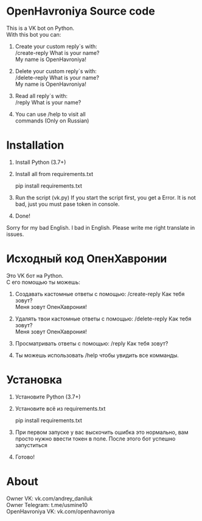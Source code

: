# OpenHavroniya Source code
This is a VK bot on Python. <br/>
With this bot you can: <br/>
1. Create your custom reply`s with: <br/>
   /create-reply What is your name? <br/>
   My name is OpenHavroniya! <br/>

2. Delete your custom reply`s with: <br/>
   /delete-reply What is your name? <br/>
   My name is OpenHavroniya! <br/>

3. Read all reply`s with: <br/>
   /reply What is your name? <br/>

4. You can use /help to visit all <br/>
   commands (Only on Russian) <br/>

# Installation

1. Install Python (3.7+)
2. Install all from requirements.txt 

     pip install requirements.txt
  
3. Run the script (vk.py)
   If you start the script first, you
   get a Error. It is not bad, just
   you must pase token in console.

4. Done!

Sorry for my bad English. I bad
in English. Please write me right
translate in issues.

# Исходный код ОпенХавронии
Это VK бот на Python. <br/>
С его помощью ты можешь:
1. Создавать кастомные ответы с помощью:
   /create-reply Как тебя зовут?<br/>
   Меня зовут ОпенХаврония!
   
2. Удалять твои кастомные ответы с помощью:
   /delete-reply Как тебя зовут?<br/>
   Меня зовут ОпенХаврония!

3. Просматривать ответы с помощью:
   /reply Как тебя зовут?

4. Ты можешь использовать /help чтобы увидить
   все комманды.

# Установка
1. Установите Python (3.7+)
2. Установите всё из requirements.txt

     pip install requirements.txt

3. При первом запуске у вас выскочить ошибка
   это нормально, вам просто нужно ввести токен
   в поле. После этого бот успешно запуститься

4. Готово!

# About
Owner VK: vk.com/andrey_daniluk <br/>
Owner Telegram: t.me/usmine10 <br/>
OpenHavroniya VK: vk.com/openhavroniya
